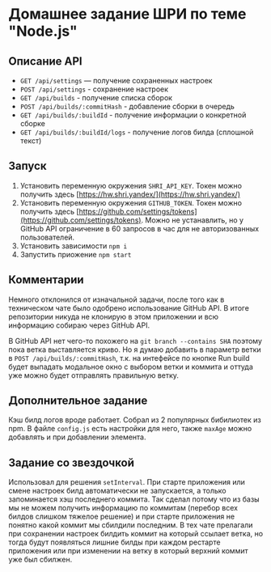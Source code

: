 # Домашнее задание ШРИ по теме "Node.js"

## Описание API

- `GET /api/settings` — получение сохраненных настроек
- `POST /api/settings` - cохранение настроек
- `GET /api/builds` - получение списка сборок
- `POST /api/builds/:commitHash` - добавление сборки в очередь
- `GET /api/builds/:buildId` - получение информации о конкретной сборке
- `GET /api/builds/:buildId/logs` - получение логов билда (сплошной текст)

## Запуск

1. Установить переменную окружения `SHRI_API_KEY`. Токен можно получить здесь [https://hw.shri.yandex/](https://hw.shri.yandex/)
1. Установить переменную окружения `GITHUB_TOKEN`. Токен можно получить здесь [https://github.com/settings/tokens](https://github.com/settings/tokens). Можно не устанавлить, но у GitHub API ограничение в 60 запросов в час для не авторизованных пользователей.
1. Установить зависимости `npm i`
1. Запустить приожение `npm start`

## Комментарии

Немного отклонился от изначальной задачи, после того как в техническом чате было одобрено использование GitHub API. В итоге репозитории никуда не клонирую в этом приложении и всю информацию собираю через GitHub API.

В GitHub API нет чего-то похожего на `git branch --contains SHA` поэтому пока ветка выставляется криво. Но я думаю добавить в параметр ветки в `POST /api/builds/:commitHash`, т.к. на интефейсе по кнопке Run build будет выпадать модальное окно с выбором ветки и коммита и оттуда уже можно будет отправлять правильную ветку.

## Дополнительное задание

Кэш билд логов вроде работает. Собрал из 2 популярных бибилиотек из npm. В файле `config.js` есть настройки для него, также `maxAge` можно добавлять и при добавлении элемента.

## Задание со звездочкой

Использовал для решения `setInterval`. При старте приложения или смене настроек билд автоматически не запускается, а только запоминается хэш последнего коммита. Так сделал потому что из базы мы не можем получить информацию по коммитам (перебор всех билдов слишком тяжелое решение) и при старте приложения не понятно какой коммит мы сбилдили последним. В тех чате прелагали при сохранении настроек билдить коммит на который ссылает ветка, но тогда будут появляться лишние билды при каждом рестарте приложения или при изменении на ветку в который верхний коммит уже был сбилжен.
